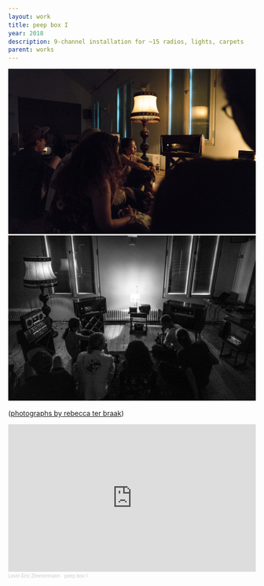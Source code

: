 ```yaml
---
layout: work
title: peep box I
year: 2018
description: 9-channel installation for ~15 radios, lights, carpets
parent: works
---
```


<img id="standard-75h" src="/assets/peepboxi0.jpg" alt="documentation-image-0"/>

<img id="standard-75h" src="/assets/peepboxi1.jpg" alt="documentation-image-1"/>

([photographs by rebecca ter braak](https://rebeccaterbraak.de/))

<iframe width="100%" height="300" scrolling="no" frameborder="no" allow="autoplay" src="https://w.soundcloud.com/player/?url=https%3A//api.soundcloud.com/playlists/668855967&color=%23ff5500&auto_play=false&hide_related=false&show_comments=true&show_user=true&show_reposts=false&show_teaser=true&visual=true"></iframe><div style="font-size: 10px; color: #cccccc;line-break: anywhere;word-break: normal;overflow: hidden;white-space: nowrap;text-overflow: ellipsis; font-family: Interstate,Lucida Grande,Lucida Sans Unicode,Lucida Sans,Garuda,Verdana,Tahoma,sans-serif;font-weight: 100;"><a href="https://soundcloud.com/levinericzimmermann" title="Levin Eric Zimmermann" target="_blank" style="color: #cccccc; text-decoration: none;">Levin Eric Zimmermann</a> · <a href="https://soundcloud.com/levinericzimmermann/sets/peep-box-i" title="peep box I" target="_blank" style="color: #cccccc; text-decoration: none;">peep box I</a></div>


